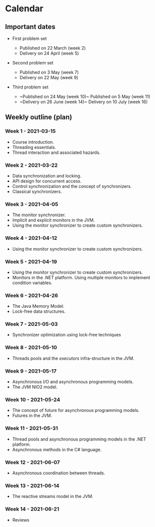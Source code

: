 # Calendar

## Important dates

- First problem set

  - Published on 22 March (week 2)
  - Delivery on 24 April (week 5)

- Second problem set

  - Published on 3 May (week 7)
  - Delivery on 22 May (week 9)

- Third problem set

  - ~Published on 24 May (week 10)~ Published on 5 May (week 11)
  - ~Delivery on 26 June (week 14)~ Delivery on 10 July (week 16)

## Weekly outline (plan)

### Week 1 - 2021-03-15

- Course introduction.
- Threading essentials.
- Thread interaction and associated hazards.

### Week 2 - 2021-03-22

- Data synchronization and locking.
- API design for concurrent access.
- Control synchronization and the concept of synchronizers.
- Classical synchronizers.

### Week 3 - 2021-04-05

- The monitor synchronizer.
- Implicit and explicit monitors in the JVM.
- Using the monitor synchronizer to create custom synchronizers.

### Week 4 - 2021-04-12

- Using the monitor synchronizer to create custom synchronizers.

### Week 5 - 2021-04-19

- Using the monitor synchronizer to create custom synchronizers.
- Monitors in the .NET platform. Using multiple monitors to implement condition variables.

### Week 6 - 2021-04-26

- The Java Memory Model.
- Lock-free data structures.

### Week 7 - 2021-05-03

- Synchronizer optimization using lock-free techniques

### Week 8 - 2021-05-10

- Threads pools and the _executors_ infra-structure in the JVM.

### Week 9 - 2021-05-17

- Asynchronous I/O and asynchronous programming models.
- The JVM NIO2 model.

### Week 10 - 2021-05-24

- The concept of future for asynchronous programming models.
- Futures in the JVM.

### Week 11 - 2021-05-31

- Thread pools and asynchronous programming models in the .NET platform.
- Asynchronous methods in the C# language.

### Week 12 - 2021-06-07

- Asynchronous coordination between threads.

### Week 13 - 2021-06-14

- The reactive streams model in the JVM.

### Week 14 - 2021-06-21

- Reviews